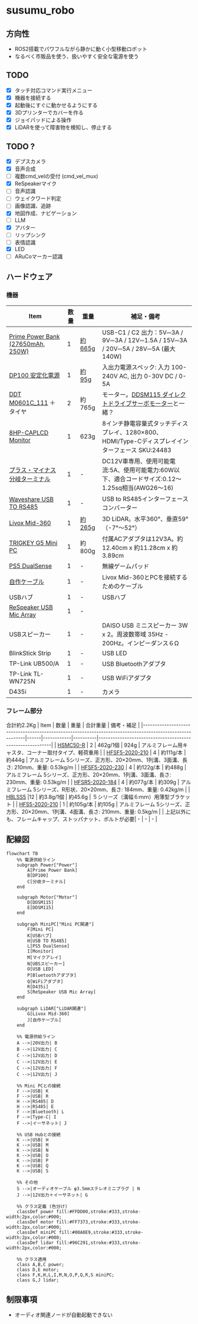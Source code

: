 # susumu_robo
## 方向性
- ROS2搭載でパワフルながら静かに動く小型移動ロボット
- なるべく市販品を使う、扱いやすく安全な電源を使う
## TODO
- [x] タッチ対応コマンド実行メニュー
- [x] 機器を接続する
- [x] 起動後にすぐに動かせるようにする
- [x] 3Dプリンターでカバーを作る
- [x] ジョイパッドによる操作
- [x] LiDARを使って障害物を検知し、停止する
## TODO ?
- [x] デプスカメラ
- [x] 音声合成
- [ ] 複数cmd_velの受付 (cmd_vel_mux)
- [x] ReSpeakerマイク
- [ ] 音声認識
- [ ] ウェイクワード判定
- [ ] 画像認識、追跡
- [x] 地図作成、ナビゲーション
- [ ] LLM
- [x] アバター
- [ ] リップシンク
- [ ] 表情認識
- [x] LED
- [ ] ARuCoマーカー認識

## ハードウェア
### 機器
| Item                                                                                                                                                                                                                                                   | 数量 | 重量                                                   | 補足・備考                                                                             |
|--------------------------------------------------------------------------------------------------------------------------------------------------------------------------------------------------------------------------------------------------------|----|------------------------------------------------------|-----------------------------------------------------------------------------------|
| [Prime Power Bank (27650mAh, 250W)](https://www.ankerjapan.com/products/a1340)                                                                                                                                                                         | 1  | [約665g](https://www.ankerjapan.com/products/a1340)   | USB-C1 / C2 出力：5V⎓3A / 9V⎓3A / 12V⎓1.5A / 15V⎓3A / 20V⎓5A / 28V⎓5A (最大140W)       |
| [DP100 安定化電源](https://www.switch-science.com/products/9414)                                                                                                                                                                                            | 1  | [約95g](https://www.switch-science.com/products/9414) | 入出力電源スペック: 入力 100-240V AC, 出力 0-30V DC / 0-5A                                     |
| [DDT M0601C_111](https://www.switch-science.com/products/764) ＋ タイヤ           | 2  | 約765g                                                | モーター。[DDSM115 ダイレクトドライブサーボモーター](https://www.switch-science.com/products/9628)と一緒？ |
| [8HP-CAPLCD Monitor](https://www.waveshare.com/8hp-caplcd-monitor.htm)                                                                                                                                                                                 | 1  | 623g                                                 | 8インチ静電容量式タッチディスプレイ、1280×800、HDMI/Type-Cディスプレイインターフェース SKU:24483                   |
| [プラス・マイナス分岐ターミナル](https://www.amon.jp/products2/detail.php?product_code=3360)                                                                                                                                                                          | 1  | -                                                    | DC12V車専用、使用可能電流:5A、使用可能電力:60W以下、適合コードサイズ:0.12〜1.25sq相当(AWG26〜16)                  |
| [Waveshare USB TO RS485](https://www.waveshare.com/usb-to-rs485.htm)                                                                                                                                                                                   | 1  | -                                                    | USB to RS485インターフェースコンバーター                                                        |
| [Livox Mid-360](https://www.livoxtech.com/jp/mid-360)                                                                                                                                                                                                  | 1  | [約265g](https://www.livoxtech.com/jp/mid-360)        | 3D LiDAR。水平360°、垂直59°（-7°〜52°）                                                    |
| [TRIGKEY G5 Mini PC](https://trigkey.com/products/trigkey-g5-mini-pc-w11-desktop-12th-gen-intel-n1004core-up-to-3-4ghz-16g-ddr4-500g-pcie1-ssd-dual-ethernet-mini-computer-support-micro-computer-w10-pro-wifi-6-bt5-2-dual-hdmi-triple-screen-output) | 1  | 約800g    | 付属ACアダプタは12V3A。約12.40cm x 約11.28cm x 約3.89cm |
| [PS5 DualSense](https://www.playstation.com/ja-jp/accessories/dualsense-wireless-controller/) | 1 | - | 無線ゲームパッド                                                                          |
| [自作ケーブル](https://www.sato-susumu.com/entry/mid360_cable)| 1 | - | Livox Mid-360とPCを接続するためのケーブル                                                      |
| USBハブ | 1 | - | USBハブ                                                                             |
| [ReSpeaker USB Mic Array](https://wiki.seeedstudio.com/ReSpeaker-USB-Mic-Array/) | 1 | - |                                                                                   |
| USBスピーカー | 1 | - | DAISO USB ミニスピーカー 3W x 2。周波数帯域 35Hz - 200Hz。インピーダンス６Ω                       |
| BlinkStick Strip | 1 | - | USB LED                                                                           |
| TP-Link UB500/A| 1 | - | USB Bluetoothアダプタ                                                                 |
| TP-Link TL-WN725N | 1 | - | USB WiFiアダプタ                                                                      |
| D435i | 1 | - | カメラ                                                                               |


### フレーム部分
合計約2.2Kg
| Item                                                                                                     | 数量 | 重量         | 合計重量     | 備考・補足                                                    |
|----------------------------------------------------------------------------------------------------------|------|------------|----------|----------------------------------------------------------|
| [HSMC50-R](https://jp.misumi-ec.com/vona2/detail/110300477340/?ProductCode=HSMC50-R)                    | 2    | 462g/1個    | 924g     | アルミフレーム用キャスタ、コーナー取付タイプ、軽荷重用                              |
| [HFSF5-2020-210](https://jp.misumi-ec.com/vona2/detail/110302683920/?ProductCode=HFSF5-2020-210)        | 4    | 約111g/本 | 約444g | アルミフレーム 5シリーズ、正方形、20×20mm、1列溝、3面溝、長さ: 210mm、重量: 0.53kg/m |
| [HFSF5-2020-230](https://jp.misumi-ec.com/vona2/detail/110302683920/?ProductCode=HFSF5-2020-230)        | 4    | 約122g/本 | 約488g | アルミフレーム 5シリーズ、正方形、20×20mm、1列溝、3面溝、長さ: 230mm、重量: 0.53kg/m |
| [HFSR5-2020-184](https://jp.misumi-ec.com/vona2/detail/110302685570/?ProductCode=HFSR5-2020-184)        | 4    | 約077g/本 | 約309g | アルミフレーム 5シリーズ、R形状、20×20mm、長さ: 184mm、重量: 0.42kg/m         |
| [HBLSS5](https://jp.misumi-ec.com/vona2/detail/110300438930/?ProductCode=HBLSS5)                        |12    | 約3.8g/1個 | 約45.6g | ５シリーズ（溝幅６ｍｍ）用薄型ブラケット |
| [HFS5-2020-210](https://jp.misumi-ec.com/vona2/detail/110302683830/?ProductCode=HFS5-2020-210)          | 1    | 約105g/本 | 約105g | アルミフレーム 5シリーズ、正方形、20×20mm、1列溝、4面溝、長さ: 210mm、重量: 0.5kg/m |
| 上記以外にも、フレームキャップ、ストッパナット、ボルトが必要| - | - | - |


## 配線図
```mermaid
flowchart TB
    %% 電源供給ライン
    subgraph Power["Power"]
        A[Prime Power Bank]
        B[DP100]
        C[分岐ターミナル]
    end

    subgraph Motor["Motor"]
        D[DDSM115]
        E[DDSM115]
    end

    subgraph MiniPC["Mini PC関連"]
        F[Mini PC]
        K[USBハブ]
        H[USB TO RS485]
        L[PS5 DualSense]
        I[Monitor]
        M[マイクアレイ]
        N[UBSスピーカー]
        O[USB LED]
        P[Bluetoothアダプタ]
        Q[WiFiアダプタ]
        R[D435i]
        S[ReSpeaker USB Mic Array]
    end

    subgraph LiDAR["LiDAR関連"]
        G[Livox Mid-360]
        J[自作ケーブル]
    end

    %% 電源供給ライン
    A -->|20V出力| B
    B -->|12V出力| C
    C -->|12V出力| D
    C -->|12V出力| E
    C -->|12V出力| F
    C -->|12V出力| J

    %% Mini PCとの接続
    F -->|USB| K
    F -->|USB| R
    H -->|RS485| D
    H -->|RS485| E
    F -->|Bluetooth| L
    F -->|Type-C| I
    F -->|イーサネット| J

    %% USB Hubとの接続
    K -->|USB| H
    K -->|USB| M
    K -->|USB| N
    K -->|USB| O
    K -->|USB| P
    K -->|USB| Q
    K -->|USB| S

    %% その他
    S -->|オーディオケーブル φ3.5mmステレオミニプラグ | N
    J -->|12V出力＋イーサネット| G

    %% クラス定義 (色分け)
    classDef power fill:#FFDD00,stroke:#333,stroke-width:2px,color:#000;     
    classDef motor fill:#FF7373,stroke:#333,stroke-width:2px,color:#000;     
    classDef miniPC fill:#00A0E9,stroke:#333,stroke-width:2px,color:#000;   
    classDef lidar fill:#96C291,stroke:#333,stroke-width:2px,color:#000;     

    %% クラス適用
    class A,B,C power;
    class D,E motor;
    class F,K,H,L,I,M,N,O,P,Q,R,S miniPC;
    class G,J lidar;
```

## 制限事項
- オーディオ関連ノードが自動起動できない
